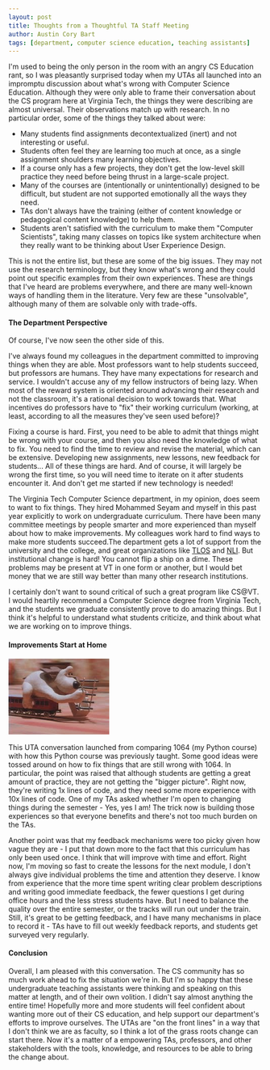 ```yaml
---
layout: post
title: Thoughts from a Thoughtful TA Staff Meeting
author: Austin Cory Bart
tags: [department, computer science education, teaching assistants]
---
```


I'm used to being the only person in the room with an angry CS Education rant, so I was pleasantly surprised today when my UTAs all launched into an impromptu discussion about what's wrong with Computer Science Education. Although they were only able to frame their conversation about the CS program here at Virginia Tech, the things they were describing are almost universal. Their observations match up with research. In no particular order, some of the things they talked about were:

*   Many students find assignments decontextualized (inert) and not interesting or useful.
*   Students often feel they are learning too much at once, as a single assignment shoulders many learning objectives.
*   If a course only has a few projects, they don't get the low-level skill practice they need before being thrust in a large-scale project.
*   Many of the courses are (intentionally or unintentionally) designed to be difficult, but student are not supported emotionally all the ways they need.
*   TAs don't always have the training (either of content knowledge or pedagogical content knowledge) to help them.
*   Students aren't satisfied with the curriculum to make them "Computer Scientists", taking many classes on topics like system architecture when they really want to be thinking about User Experience Design.

This is not the entire list, but these are some of the big issues. They may not use the research terminology, but they know what's wrong and they could point out specific examples from their own experiences. These are things that I've heard are problems everywhere, and there are many well-known ways of handling them in the literature. Very few are these "unsolvable", although many of them are solvable only with trade-offs.

#### The Department Perspective

Of course, I've now seen the other side of this.

I've always found my colleagues in the department committed to improving things when they are able. Most professors want to help students succeed, but professors are humans. They have many expectations for research and service. I wouldn't accuse any of my fellow instructors of being lazy. When most of the reward system is oriented around advancing their research and not the classroom, it's a rational decision to work towards that. What incentives do professors have to "fix" their working curriculum (working, at least, according to all the measures they've seen used before)?

Fixing a course is hard. First, you need to be able to admit that things might be wrong with your course, and then you also need the knowledge of what to fix. You need to find the time to review and revise the material, which can be extensive. Developing new assignments, new lessons, new feedback for students... All of these things are hard. And of course, it will largely be wrong the first time, so you will need time to iterate on it after students encounter it. And don't get me started if new technology is needed!


The Virginia Tech Computer Science department, in my opinion, does seem to want to fix things. They hired Mohammed Seyam and myself in this past year explicitly to work on undergraduate curriculum. There have been many committee meetings by people smarter and more experienced than myself about how to make improvements. My colleagues work hard to find ways to make more students succeed.The department gets a lot of support from the university and the college, and great organizations like [TLOS](https://tlos.vt.edu/) and [NLI](https://nli.tlos.vt.edu/). But institutional change is hard! You cannot flip a ship on a dime. These problems may be present at VT in one form or another, but I would bet money that we are still way better than many other research institutions.

  

I certainly don't want to sound critical of such a great program like CS@VT. I would heartily recommend a Computer Science degree from Virginia Tech, and the students we graduate consistently prove to do amazing things. But I think it's helpful to understand what students criticize, and think about what we are working on to improve things.

#### Improvements Start at Home

![A dog laying down train tracks while riding a train](/images/gromit_train.jpg) 

This UTA conversation launched from comparing 1064 (my Python course) with how this Python course was previously taught. Some good ideas were tossed around on how to fix things that are still wrong with 1064. In particular, the point was raised that although students are getting a great amount of practice, they are not getting the "bigger picture". Right now, they're writing 1x lines of code, and they need some more experience with 10x lines of code. One of my TAs asked whether I'm open to changing things during the semester - Yes, yes I am! The trick now is building those experiences so that everyone benefits and there's not too much burden on the TAs.

Another point was that my feedback mechanisms were too picky given how vague they are - I put that down more to the fact that this curriculum has only been used once. I think that will improve with time and effort. Right now, I'm moving so fast to create the lessons for the next module, I don't always give individual problems the time and attention they deserve. I know from experience that the more time spent writing clear problem descriptions and writing good immediate feedback, the fewer questions I get during office hours and the less stress students have. But I need to balance the quality over the entire semester, or the tracks will run out under the train. Still, it's great to be getting feedback, and I have many mechanisms in place to record it - TAs have to fill out weekly feedback reports, and students get surveyed very regularly.

#### Conclusion

Overall, I am pleased with this conversation. The CS community has so much work ahead to fix the situation we're in. But I'm so happy that these undergraduate teaching assistants were thinking and speaking on this matter at length, and of their own volition. I didn't say almost anything the entire time! Hopefully more and more students will feel confident about wanting more out of their CS education, and help support our department's efforts to improve ourselves. The UTAs are "on the front lines" in a way that I don't think we are as faculty, so I think a lot of the grass roots change can start there. Now it's a matter of a empowering TAs, professors, and other stakeholders with the tools, knowledge, and resources to be able to bring the change about.
